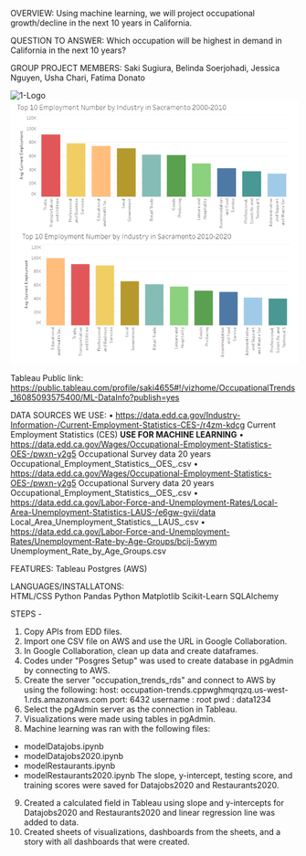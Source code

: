 OVERVIEW:
    Using machine learning, we will project occupational growth/decline in the next 10 years in California. 

QUESTION TO ANSWER:
    Which occupation will be highest in demand in California in the next 10 years?

GROUP PROJECT MEMBERS: Saki Sugiura, Belinda Soerjohadi, Jessica Nguyen, Usha Chari, Fatima Donato  

![1-Logo](Image/occupation-trend.png)  
![1-Logo](Image/industry.png)  

Tableau Public link:
https://public.tableau.com/profile/saki4655#!/vizhome/OccupationalTrends_16085093575400/ML-DataInfo?publish=yes

DATA SOURCES WE USE:
•	https://data.edd.ca.gov/Industry-Information-/Current-Employment-Statistics-CES-/r4zm-kdcg
Current Employment Statistics (CES)
**USE FOR MACHINE LEARNING**
•	https://data.edd.ca.gov/Wages/Occupational-Employment-Statistics-OES-/pwxn-y2g5
Occupational Survey data 20 years
Occupational_Employment_Statistics__OES_.csv
•	https://data.edd.ca.gov/Wages/Occupational-Employment-Statistics-OES-/pwxn-y2g5
Occupational Survery data 20 years
Occupational_Employment_Statistics__OES_.csv
•	https://data.edd.ca.gov/Labor-Force-and-Unemployment-Rates/Local-Area-Unemployment-Statistics-LAUS-/e6gw-gvii/data
Local_Area_Unemployment_Statistics__LAUS_.csv
•	https://data.edd.ca.gov/Labor-Force-and-Unemployment-Rates/Unemployment-Rate-by-Age-Groups/bcij-5wym
Unemployment_Rate_by_Age_Groups.csv


FEATURES:
    Tableau
    Postgres (AWS)
    
LANGUAGES/INSTALLATONS:  
    HTML/CSS
    Python Pandas
    Python Matplotlib 
    Scikit-Learn
    SQLAlchemy


STEPS -

1. Copy APIs from EDD files.
2. Import one CSV file on AWS and use the URL in Google Collaboration.
3. In Google Collaboration, clean up data and create dataframes.
4. Codes under "Posgres Setup" was used to create database in pgAdmin by connecting to AWS.
5. Create the server "occupation_trends_rds" and connect to AWS by using the following:
host: occupation-trends.cppwghmqrqzq.us-west-1.rds.amazonaws.com
port: 6432
username : root
pwd : data1234
6. Select the pgAdmin server as the connection in Tableau.
7. Visualizations were made using tables in pgAdmin.
8. Machine learning was ran with the following files:
* modelDatajobs.ipynb
* modelDatajobs2020.ipynb
* modelRestaurants.ipynb
* modelRestaurants2020.ipynb
The slope, y-intercept, testing score, and training scores were saved for Datajobs2020 and Restaurants2020.
9. Created a calculated field in Tableau using slope and y-intercepts for Datajobs2020 and Restaurants2020 and linear regression line was added to data.
10. Created sheets of visualizations, dashboards from the sheets, and a story with all dashboards that were created.

<!-- CREATE USER admin22 with Password '12345'
Alter User admin22 With SuperUser;

IF EXISTS(SELECT *
FROM dbo.occupation-trends)
DROP TABLE dbo.unemployment_rate_by_age
DROP TABLE dbo.local_area_unemployment_stats
DROP TABLE dbo.longterm_occupational_employment
DROP TABLE dbo.occupational_employment_stats
DROP TABLE dbo.current_employment_stats

CREATE TABLE unemployment_rate_by_age(
area_name VARCHAR,
year INT,
age_16_19 FLOAT,
age_20_24 FLOAT,
age_25_34 FLOAT,
age_35_44 FLOAT,
age_45_54 FLOAT,
age_55_64 FLOAT,
age_65 FLOAT
);

CREATE TABLE local_area_unemployment_stats(
area_name VARCHAR,
year INT,
month VARCHAR,
employment INT,
unemployment INT,
unemployment_rate FLOAT
);

CREATE TABLE longterm_occupational_employment(
area_name VARCHAR,
period VARCHAR, 
occupational_title VARCHAR, 
percentage_change FLOAT,
median_hourly_wage FLOAT,
median_annual_wage FLOAT,
entry_level_education VARCHAR
);

CREATE TABLE occupational_employment_stats(
area_name VARCHAR,
year INT,
wage_type VARCHAR,
occupational_title VARCHAR,
mean_wage FLOAT
);

CREATE TABLE current_employment_stats(
area_name VARCHAR,
year INT,
month VARCHAR, 
industry_title VARCHAR,
current_employment INT
);

CREATE TABLE restaurant2020(
y_intercept FLOAT,
slope FLOAT,
training_score FLOAT,
testing_score FLOAT
);


